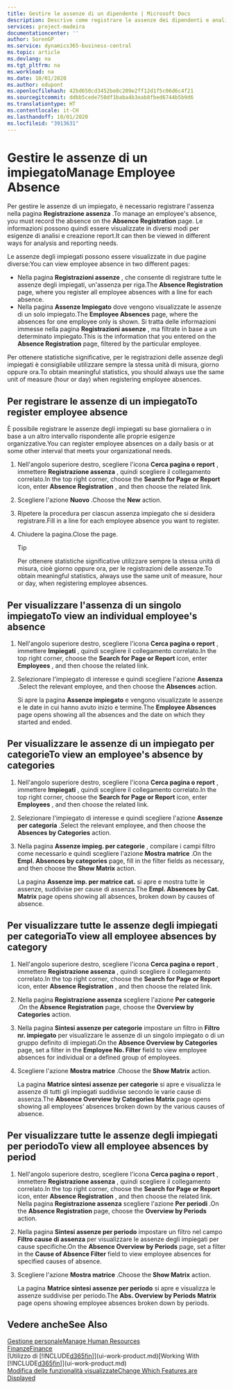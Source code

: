 ```yaml
---
title: Gestire le assenze di un dipendente | Microsoft Docs
description: Descrive come registrare le assenze dei dipendenti e analizzare le statistiche sulle assenze.
services: project-madeira
documentationcenter: ''
author: SorenGP
ms.service: dynamics365-business-central
ms.topic: article
ms.devlang: na
ms.tgt_pltfrm: na
ms.workload: na
ms.date: 10/01/2020
ms.author: edupont
ms.openlocfilehash: 42bd650cd3452be8c209e2ff12d1f5c06d6c4f21
ms.sourcegitcommit: ddbb5cede750df1baba4b3eab8fbed6744b5b9d6
ms.translationtype: HT
ms.contentlocale: it-CH
ms.lasthandoff: 10/01/2020
ms.locfileid: "3913631"
---
```

# <a name="manage-employee-absence"></a><span data-ttu-id="341de-103">Gestire le assenze di un impiegato</span><span class="sxs-lookup"><span data-stu-id="341de-103">Manage Employee Absence</span></span>
<span data-ttu-id="341de-104">Per gestire le assenze di un impiegato, è necessario registrare l'assenza nella pagina **Registrazione assenza** .</span><span class="sxs-lookup"><span data-stu-id="341de-104">To manage an employee's absence, you must record the absence on the **Absence Registration** page.</span></span> <span data-ttu-id="341de-105">Le informazioni possono quindi essere visualizzate in diversi modi per esigenze di analisi e creazione report.</span><span class="sxs-lookup"><span data-stu-id="341de-105">It can then be viewed in different ways for analysis and reporting needs.</span></span>

<span data-ttu-id="341de-106">Le assenze degli impiegati possono essere visualizzate in due pagine diverse:</span><span class="sxs-lookup"><span data-stu-id="341de-106">You can view employee absence in two different pages:</span></span>

* <span data-ttu-id="341de-107">Nella pagina **Registrazioni assenze** , che consente di registrare tutte le assenze degli impiegati, un'assenza per riga.</span><span class="sxs-lookup"><span data-stu-id="341de-107">The **Absence Registration** page, where you register all employee absences with a line for each absence.</span></span>
* <span data-ttu-id="341de-108">Nella pagina **Assenze Impiegato** dove vengono visualizzate le assenze di un solo impiegato.</span><span class="sxs-lookup"><span data-stu-id="341de-108">The **Employee Absences** page, where the absences for one employee only is shown.</span></span> <span data-ttu-id="341de-109">Si tratta delle informazioni immesse nella pagina **Registrazioni assenze** , ma filtrate in base a un determinato impiegato.</span><span class="sxs-lookup"><span data-stu-id="341de-109">This is the information that you entered on the **Absence Registration** page, filtered by the particular employee.</span></span>

<span data-ttu-id="341de-110">Per ottenere statistiche significative, per le registrazioni delle assenze degli impiegati è consigliabile utilizzare sempre la stessa unità di misura, giorno oppure ora.</span><span class="sxs-lookup"><span data-stu-id="341de-110">To obtain meaningful statistics, you should always use the same unit of measure (hour or day) when registering employee absences.</span></span>

## <a name="to-register-employee-absence"></a><span data-ttu-id="341de-111">Per registrare le assenze di un impiegato</span><span class="sxs-lookup"><span data-stu-id="341de-111">To register employee absence</span></span>
<span data-ttu-id="341de-112">È possibile registrare le assenze degli impiegati su base giornaliera o in base a un altro intervallo rispondente alle proprie esigenze organizzative.</span><span class="sxs-lookup"><span data-stu-id="341de-112">You can register employee absences on a daily basis or at some other interval that meets your organizational needs.</span></span>

1. <span data-ttu-id="341de-113">Nell'angolo superiore destro, scegliere l'icona **Cerca pagina o report** , immettere **Registrazione assenza** , quindi scegliere il collegamento correlato.</span><span class="sxs-lookup"><span data-stu-id="341de-113">In the top right corner, choose the **Search for Page or Report** icon, enter **Absence Registration** , and then choose the related link.</span></span>
2. <span data-ttu-id="341de-114">Scegliere l'azione **Nuovo** .</span><span class="sxs-lookup"><span data-stu-id="341de-114">Choose the **New** action.</span></span>
3. <span data-ttu-id="341de-115">Ripetere la procedura per ciascun assenza impiegato che si desidera registrare.</span><span class="sxs-lookup"><span data-stu-id="341de-115">Fill in a line for each employee absence you want to register.</span></span>
4. <span data-ttu-id="341de-116">Chiudere la pagina.</span><span class="sxs-lookup"><span data-stu-id="341de-116">Close the page.</span></span>

    > [!Tip]
    > <span data-ttu-id="341de-117">Per ottenere statistiche significative utilizzare sempre la stessa unità di misura, cioè giorno oppure ora, per le registrazioni delle assenze.</span><span class="sxs-lookup"><span data-stu-id="341de-117">To obtain meaningful statistics, always use the same unit of measure, hour or day, when registering employee absences.</span></span>

## <a name="to-view-an-individual-employees-absence"></a><span data-ttu-id="341de-118">Per visualizzare l'assenza di un singolo impiegato</span><span class="sxs-lookup"><span data-stu-id="341de-118">To view an individual employee's absence</span></span>
1. <span data-ttu-id="341de-119">Nell'angolo superiore destro, scegliere l'icona **Cerca pagina o report** , immettere **Impiegati** , quindi scegliere il collegamento correlato.</span><span class="sxs-lookup"><span data-stu-id="341de-119">In the top right corner, choose the **Search for Page or Report** icon, enter **Employees** , and then choose the related link.</span></span>
2. <span data-ttu-id="341de-120">Selezionare l'impiegato di interesse e quindi scegliere l'azione **Assenza** .</span><span class="sxs-lookup"><span data-stu-id="341de-120">Select the relevant employee, and then choose the **Absences** action.</span></span>

    <span data-ttu-id="341de-121">Si apre la pagina **Assenze impiegato** e vengono visualizzate le assenze e le date in cui hanno avuto inizio e termine.</span><span class="sxs-lookup"><span data-stu-id="341de-121">The **Employee Absences** page opens showing all the absences and the date on which they started and ended.</span></span>

## <a name="to-view-an-employees-absence-by-categories"></a><span data-ttu-id="341de-122">Per visualizzare le assenze di un impiegato per categorie</span><span class="sxs-lookup"><span data-stu-id="341de-122">To view an employee's absence by categories</span></span>
1. <span data-ttu-id="341de-123">Nell'angolo superiore destro, scegliere l'icona **Cerca pagina o report** , immettere **Impiegati** , quindi scegliere il collegamento correlato.</span><span class="sxs-lookup"><span data-stu-id="341de-123">In the top right corner, choose the **Search for Page or Report** icon, enter **Employees** , and then choose the related link.</span></span>
2. <span data-ttu-id="341de-124">Selezionare l'impiegato di interesse e quindi scegliere l'azione **Assenze per categoria** .</span><span class="sxs-lookup"><span data-stu-id="341de-124">Select the relevant employee, and then choose the **Absences by Categories** action.</span></span>
3. <span data-ttu-id="341de-125">Nella pagina **Assenze impieg. per categorie** , compilare i campi filtro come necessario e quindi scegliere l'azione **Mostra matrice** .</span><span class="sxs-lookup"><span data-stu-id="341de-125">On the **Empl. Absences by categories** page, fill in the filter fields as necessary, and then choose the **Show Matrix** action.</span></span>

    <span data-ttu-id="341de-126">La pagina **Assenze imp. per matrice cat.** si apre e mostra tutte le assenze, suddivise per cause di assenza.</span><span class="sxs-lookup"><span data-stu-id="341de-126">The **Empl. Absences by Cat. Matrix** page opens showing all absences, broken down by causes of absence.</span></span>

## <a name="to-view-all-employee-absences-by-category"></a><span data-ttu-id="341de-127">Per visualizzare tutte le assenze degli impiegati per categoria</span><span class="sxs-lookup"><span data-stu-id="341de-127">To view all employee absences by category</span></span>
1. <span data-ttu-id="341de-128">Nell'angolo superiore destro, scegliere l'icona **Cerca pagina o report** , immettere **Registrazione assenza** , quindi scegliere il collegamento correlato.</span><span class="sxs-lookup"><span data-stu-id="341de-128">In the top right corner, choose the **Search for Page or Report** icon, enter **Absence Registration** , and then choose the related link.</span></span>
2. <span data-ttu-id="341de-129">Nella pagina **Registrazione assenza** scegliere l'azione **Per categorie** .</span><span class="sxs-lookup"><span data-stu-id="341de-129">On the **Absence Registration** page, choose the **Overview by Categories** action.</span></span>
3. <span data-ttu-id="341de-130">Nella pagina **Sintesi assenze per categorie** impostare un filtro in **Filtro nr. impiegato** per visualizzare le assenze di un singolo impiegato o di un gruppo definito di impiegati.</span><span class="sxs-lookup"><span data-stu-id="341de-130">On the **Absence Overview by Categories** page, set a filter in the **Employee No. Filter** field to view employee absences for individual or a defined group of employees.</span></span>
4. <span data-ttu-id="341de-131">Scegliere l'azione **Mostra matrice** .</span><span class="sxs-lookup"><span data-stu-id="341de-131">Choose the **Show Matrix** action.</span></span>

    <span data-ttu-id="341de-132">La pagina **Matrice sintesi assenze per categorie** si apre e visualizza le assenze di tutti gli impiegati suddivise secondo le varie cause di assenza.</span><span class="sxs-lookup"><span data-stu-id="341de-132">The **Absence Overview by Categories Matrix** page opens showing all employees’ absences broken down by the various causes of absence.</span></span>

## <a name="to-view-all-employee-absences-by-period"></a><span data-ttu-id="341de-133">Per visualizzare tutte le assenze degli impiegati per periodo</span><span class="sxs-lookup"><span data-stu-id="341de-133">To view all employee absences by period</span></span>
1. <span data-ttu-id="341de-134">Nell'angolo superiore destro, scegliere l'icona **Cerca pagina o report** , immettere **Registrazione assenza** , quindi scegliere il collegamento correlato.</span><span class="sxs-lookup"><span data-stu-id="341de-134">In the top right corner, choose the **Search for Page or Report** icon, enter **Absence Registration** , and then choose the related link.</span></span>
   <span data-ttu-id="341de-135">Nella pagina **Registrazione assenza** scegliere l'azione **Per periodi** .</span><span class="sxs-lookup"><span data-stu-id="341de-135">On the **Absence Registration** page, choose the **Overview by Periods** action.</span></span>
2. <span data-ttu-id="341de-136">Nella pagina **Sintesi assenze per periodo** impostare un filtro nel campo **Filtro cause di assenza** per visualizzare le assenze degli impiegati per cause specifiche.</span><span class="sxs-lookup"><span data-stu-id="341de-136">On the **Absence Overview by Periods** page, set a filter in the **Cause of Absence Filter** field to view employee absences for specified causes of absence.</span></span>
3. <span data-ttu-id="341de-137">Scegliere l'azione **Mostra matrice** .</span><span class="sxs-lookup"><span data-stu-id="341de-137">Choose the **Show Matrix** action.</span></span>

    <span data-ttu-id="341de-138">La pagina **Matrice sintesi assenze per periodo** si apre e visualizza le assenze suddivise per periodo.</span><span class="sxs-lookup"><span data-stu-id="341de-138">The **Abs. Overview by Periods Matrix** page opens showing employee absences broken down by periods.</span></span>

## <a name="see-also"></a><span data-ttu-id="341de-139">Vedere anche</span><span class="sxs-lookup"><span data-stu-id="341de-139">See Also</span></span>
[<span data-ttu-id="341de-140">Gestione personale</span><span class="sxs-lookup"><span data-stu-id="341de-140">Manage Human Resources</span></span>](hr-manage-human-resources.md)  
[<span data-ttu-id="341de-141">Finanze</span><span class="sxs-lookup"><span data-stu-id="341de-141">Finance</span></span>](finance.md)  
<span data-ttu-id="341de-142">[Utilizzo di [!INCLUDE[d365fin](includes/d365fin_md.md)]](ui-work-product.md)</span><span class="sxs-lookup"><span data-stu-id="341de-142">[Working With [!INCLUDE[d365fin](includes/d365fin_md.md)]](ui-work-product.md)</span></span>  
[<span data-ttu-id="341de-143">Modifica delle funzionalità visualizzate</span><span class="sxs-lookup"><span data-stu-id="341de-143">Change Which Features are Displayed</span></span>](ui-experiences.md)
